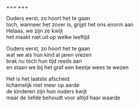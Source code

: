 +++
+++

Ouders eerst, zo hoort het te gaan \
toch, wanneer het zover is, grijpt het ons enorm aan \
Helaas, we zijn ze kwijt \
het maakt niet uit op welke leeftijd

Ouders eerst, zo hoort het te gaan \
wat we als hun kind al jaren vrezen \
brak nu toch hun tijd reeds aan \
en staan we bij het graf een beetje wees te wezen

Het is het laatste afscheid \
lichamelijk niet meer op aarde \
de kinderen zijn hun ouders kwijt \
maar de liefde behoudt voor altijd haar waarde
